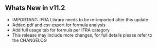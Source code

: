 Whats New in v11.2
--------------------------
- IMPORTANT: IFRA Library needs to be re-imported after this update
- Added pdf and csv export for formula analysis
- Add full usage tab for formula per IFRA category
- This release may include more changes, for full details please refer to the CHANGELOG
